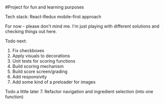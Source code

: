 #Project for fun and learning purposes

Tech stack: React-Redux
mobile-first approach

For now - please don't mind me.
I'm just playing with different solutions and checking things out here.

Todo next:
1. Fix checkboxes
2. Apply visuals to decorations
3. Unit tests for scoring functions
3. Build scoring mechanism
4. Build score screen/grading
5. Add responsivity
6. Add some kind of a preloader for images

Todo a little later
7. Refactor navigation and ingredient selection (into one function)